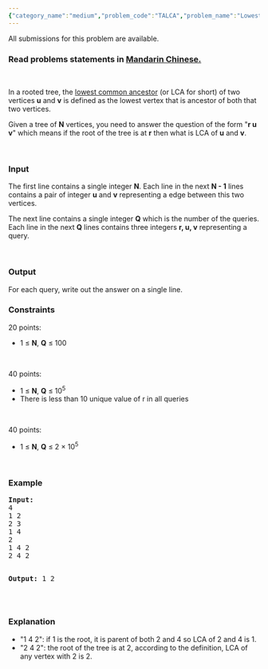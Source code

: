 ```yaml
---
{"category_name":"medium","problem_code":"TALCA","problem_name":"Lowest Common Ancestor","languages_supported":{"0":"ADA","1":"ASM","2":"BASH","3":"BF","4":"C","5":"C99 strict","6":"CAML","7":"CLOJ","8":"CLPS","9":"CPP 4.3.2","10":"CPP 4.9.2","11":"CPP14","12":"CS2","13":"D","14":"ERL","15":"FORT","16":"FS","17":"GO","18":"HASK","19":"ICK","20":"ICON","21":"JAVA","22":"JS","23":"LISP clisp","24":"LISP sbcl","25":"LUA","26":"NEM","27":"NICE","28":"NODEJS","29":"PAS fpc","30":"PAS gpc","31":"PERL","32":"PERL6","33":"PHP","34":"PIKE","35":"PRLG","36":"PYTH","37":"PYTH 3.4","38":"RUBY","39":"SCALA","40":"SCM guile","41":"SCM qobi","42":"ST","43":"TCL","44":"TEXT","45":"WSPC"},"max_timelimit":3,"source_sizelimit":50000,"problem_author":"tuananh93","problem_tester":null,"date_added":"3-07-2014","tags":{"0":"lca","1":"ltime14","2":"medium","3":"tree","4":"tuananh93"},"editorial_url":"http://discuss.codechef.com/problems/TALCA","time":{"view_start_date":1406452500,"submit_start_date":1406452500,"visible_start_date":1406452500,"end_date":1735669800},"layout":"problem"}
---
```

<span class="solution-visible-txt">All submissions for this problem are available.</span><h3> Read problems statements in <a target="_blank" href="http://www.codechef.com/download/translated/LTIME14/mandarin/TALCA.pdf">Mandarin Chinese.</a></h3>
<p> </p>
<p>In a rooted tree, the <a href="http://en.wikipedia.org/wiki/Lowest_common_ancestor">lowest common ancestor</a> (or LCA for short) of two vertices <b>u</b> and <b>v</b> is defined as the lowest vertex that is ancestor of both that two vertices.</p>
<p>Given a tree of <b>N</b> vertices, you need to answer the question of the form "<b>r u v</b>" which means if the root of the tree is at <b>r</b> then what is LCA of <b>u</b> and <b>v</b>.</p>
<p> </p>
<h3>Input</h3>
<p>The first line contains a single integer <b>N</b>. Each line in the next <b>N - 1</b> lines contains a pair of integer <b>u</b> and <b>v</b> representing a edge between this two vertices.</p>
<p>The next line contains a single integer <b>Q</b> which is the number of the queries. Each line in the next <b>Q</b> lines contains three integers <b> r, u, v</b> representing a query.</p>
<p> </p>
<h3>Output</h3>
<p>For each query, write out the answer on a single line.</p>
<h3>Constraints</h3>
<p>20 points:</p>
<ul>
<li> 1 ≤ <b>N</b>, <b>Q</b> ≤ 100</li>
</ul>
<p> </p>
<p>40 points:</p>
<ul>
<li> 1 ≤ <b>N</b>, <b>Q</b> ≤ 10<sup>5</sup></li>
<li>There is less than 10 unique value of r in all queries</li>
</ul>
<p> </p>
<p>40 points:</p>
<ul>
<li> 1 ≤ <b>N</b>, <b>Q</b> ≤ 2 × 10<sup>5</sup></li>
</ul>
<p> </p>
<h3>Example</h3>
<pre><b>Input:</b>
4
1 2
2 3
1 4
2
1 4 2
2 4 2

<b>Output:</b>
1
2
</pre><p> </p>
<h3>Explanation</h3>
<ul>
<li>"1 4 2": if 1 is the root, it is parent of both 2 and 4 so LCA of 2 and 4 is 1.</li>
<li>"2 4 2": the root of the tree is at 2, according to the definition, LCA of any vertex with 2 is 2.</li>
</ul>

